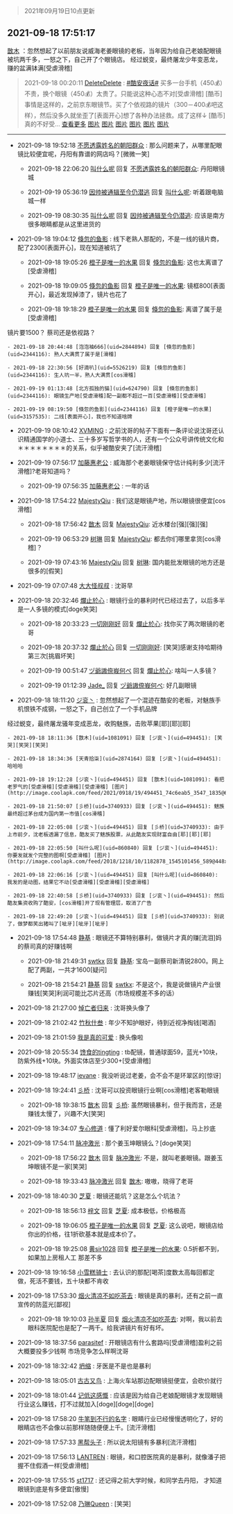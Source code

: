 > 2021年09月19日10点更新
<link rel="stylesheet" href="https://cdn.jsdelivr.net/gh/taotie6/sampleJSON@main/css/photo_show.css">
<meta name="referrer" content="no-referrer" />


 ## 2021-09-18 17:51:17 

 [㪚木](https://www.coolapk.com/feed/30082419?shareKey=N2EzODFiM2I0ZDhlNjE0NWI4ODY~) ：忽然想起了以前朋友说威海老姜眼镜的老板，当年因为给自己老娘配眼镜被坑两千多，一怒之下，自己开了个眼镜店。
经过蜕变，最终屠龙少年变恶龙，赚的盆满钵满[受虐滑稽] 

<div class="album">
</div>

> 2021-09-18 00:20:11 
> [DeleteDelete](https://www.coolapk.com/feed/30066925?shareKey=ZDc3Nzg0MDU2MjhjNjE0NWI4ODY~) : <a class="feed-link-tag" href="/t/酷安夜话?type=12">#酷安夜话#</a> 买多一台手机（450💰）不贵，换个眼镜（450💰）太贵了。只能说这种心态不对[受虐滑稽]  [酷币]事情是这样的，之前京东眼镜节。买了个依视路的镜片（300－400💰吧这样），然后没多久就坐歪了[表面开心]想了各种办法拯救。成了这样↓ [酷币]真的不好受... <a href="">查看更多</a> 
[图片](http://image.coolapk.com/feed/2021/0918/00/3544174_005082d6_5602_1416@3024x1443.jpeg)
[图片](http://image.coolapk.com/feed/2021/0918/00/3544174_bfe84a50_5602_1419@1080x687.jpeg)
[图片](http://image.coolapk.com/feed/2021/0918/00/3544174_47d689e0_5602_1421@2880x2880.jpeg)
[图片](http://image.coolapk.com/feed/2021/0918/00/3544174_8505ec4c_5602_1423@3024x1327.jpeg)
[图片](http://image.coolapk.com/feed/2021/0918/00/3544174_7fcb7b72_5602_1425@2880x2880.jpeg)
[图片](http://image.coolapk.com/feed/2021/0918/00/3544174_b0c25ee6_5602_1427@550x367.jpeg)

 ------- 

- 2021-09-18 19:52:18 [不愿透露姓名的朝阳群众](uid=2170943) : 那么问题来了，从哪里配眼镜比较便宜呢，丹阳有靠谱的网店吗？[微微一笑] 

    - 2021-09-18 22:06:20 [叫什么呢](uid=860840) 回复 [不愿透露姓名的朝阳群众](uid=2170943): 丹阳眼镜城 

    - 2021-09-19 05:36:19 [因帅被通辑至今仍潜逃](uid=832365) 回复 [叫什么呢](uid=860840): 听着跟电脑城一样 

    - 2021-09-19 08:30:35 [叫什么呢](uid=860840) 回复 [因帅被通辑至今仍潜逃](uid=832365): 应该是南方很多眼睛都是从这里进货的 

- 2021-09-18 19:04:12 [倏忽的鱼影](uid=2344116) : 线下老熟人那配的，不是一线的镜片商，配了2300[表面开心]，现在知道被坑了 

    - 2021-09-18 19:05:26 [橙子是唯一的水果](uid=3157535) 回复 [倏忽的鱼影](uid=2344116): 这也太离谱了[受虐滑稽] 

    - 2021-09-18 19:09:05 [倏忽的鱼影](uid=2344116) 回复 [橙子是唯一的水果](uid=3157535): 镜框800[表面开心]，最近发现掉漆了，镜片也花了 

    - 2021-09-18 19:18:29 [橙子是唯一的水果](uid=3157535) 回复 [倏忽的鱼影](uid=2344116): 离谱了属于是[受虐滑稽]

镜片要1500？  蔡司还是依视路？ 

    - 2021-09-18 20:44:48 [泡泡袖666](uid=2844894) 回复 [倏忽的鱼影](uid=2344116): 熟人大满贯了属于是[滑稽] 

    - 2021-09-18 22:30:56 [好滴叭](uid=5526219) 回复 [倏忽的鱼影](uid=2344116): 生人坑一半，熟人大满贯[cos滑稽] 

    - 2021-09-19 01:13:48 [北方孤独的猫](uid=624790) 回复 [倏忽的鱼影](uid=2344116): 眼镜生产地[受虐滑稽]配一副都不超过一百[受虐滑稽][受虐滑稽] 

    - 2021-09-19 08:19:50 [倏忽的鱼影](uid=2344116) 回复 [橙子是唯一的水果](uid=3157535): 二线[表面开心]，我也不知道啥牌 

- 2021-09-19 08:10:42 [XVMING](uid=1188874) : 之前沈哥的帖子下面有一条评论说沈哥还认识精通国学的小道士、三十多岁写哲学书的人，还有一个公众号讲传统文化和＊＊＊＊＊＊＊＊的关系，似乎被酷安夹了[流汗滑稽] 

- 2021-09-19 07:56:17 [加藤惠老公](uid=1266680) : 威海那个老姜眼镜保守估计纯利多少[流汗滑稽]?老哥知道吗？ 

    - 2021-09-19 07:56:35 [加藤惠老公](uid=1266680) : 一年的话 

- 2021-09-18 17:54:22 [MajestyQiu](uid=2494762) : 我们这是眼镜产地，所以眼镜很便宜[cos滑稽] 

    - 2021-09-18 17:56:42 [㪚木](uid=1081091) 回复 [MajestyQiu](uid=2494762): 近水楼台[强][强][强] 

    - 2021-09-19 06:53:29 [树琳](uid=1807052) 回复 [MajestyQiu](uid=2494762): 都去你们哪里拿货[cos滑稽]？ 

    - 2021-09-19 07:43:16 [MajestyQiu](uid=2494762) 回复 [树琳](uid=1807052): 国内能批发眼镜的地方还是很多的[假笑] 

- 2021-09-19 07:07:48 [大大怪叔叔](uid=956235) : 沈哥早 

- 2021-09-18 20:32:46 [爛止於心](uid=1059710) : 眼镜行业的暴利时代已经过去了，以后多半是一人多镜的模式[doge笑哭] 

    - 2021-09-18 20:33:23 [一切刚刚好](uid=701389) 回复 [爛止於心](uid=1059710): 找你买了两次眼镜的老哥 

    - 2021-09-18 20:37:32 [爛止於心](uid=1059710) 回复 [一切刚刚好](uid=701389): [笑哭]感谢支持哈期待第三次[挑眉坏笑] 

    - 2021-09-19 00:51:47 [ヅ爺謸倷峩何ぺ](uid=11968954) 回复 [爛止於心](uid=1059710): 啥叫一人多镜？ 

    - 2021-09-19 01:12:39 [Jade_](uid=3109651) 回复 [ヅ爺謸倷峩何ぺ](uid=11968954): 好几副眼镜 

- 2021-09-18 18:11:20 [ジ衮丶](uid=494451) : 忽然想起了一个混迹在酷安的老板，对魅族手机恨铁不成钢，一怒之下，自己创立了一个手机品牌

经过蜕变，最终屠龙骚年变成恶龙，收购魅族，击败苹果[耶][耶][耶] 

    - 2021-09-18 18:11:36 [㪚木](uid=1081091) 回复 [ジ衮丶](uid=494451): [笑哭][笑哭][笑哭] 

    - 2021-09-18 18:34:36 [天青拾柒](uid=2874164) 回复 [ジ衮丶](uid=494451): 哈哈哈 

    - 2021-09-18 19:12:28 [ジ衮丶](uid=494451) 回复 [㪚木](uid=1081091): 看把老罗气的[受虐滑稽][受虐滑稽][受虐滑稽] [图片](http://image.coolapk.com/feed/2021/0918/19/494451_74c6eab5_3547_1835@640x416.jpeg)

    - 2021-09-18 21:50:07 [彡桥](uid=3740933) 回复 [ジ衮丶](uid=494451): 魅族最终超过茅台成为国内第一市值[cos滑稽] 

    - 2021-09-18 22:05:08 [ジ衮丶](uid=494451) 回复 [彡桥](uid=3740933): 由于上市前夕，沈老板透漏了信息，酷友买了魅族股票，从此酷友实现财富自由[耶][耶][耶] 

    - 2021-09-18 22:05:50 [叫什么呢](uid=860840) 回复 [ジ衮丶](uid=494451): 你要发就发个完整的图啊[受虐滑稽] [图片](http://image.coolapk.com/feed/2018/1218/10/1182878_1545101456_589@448x253.gif)

    - 2021-09-18 22:06:16 [ジ衮丶](uid=494451) 回复 [叫什么呢](uid=860840): 我发的是动图，结果它不动[受虐滑稽][受虐滑稽][受虐滑稽] 

    - 2021-09-18 22:40:58 [彡桥](uid=3740933) 回复 [ジ衮丶](uid=494451): 然后酷友集资收购了酷安，[cos滑稽]开了现有管理层，取消了广告 

    - 2021-09-18 22:49:20 [ジ衮丶](uid=494451) 回复 [彡桥](uid=3740933): 别说了，做梦都笑出猪叫了[呲牙][呲牙][呲牙] 

- 2021-09-18 17:54:48 [静基](uid=1353091) : 眼镜还不算特别暴利，做镜片才真的赚[流泪]妈的蔡司真的好赚钱啊 

    - 2021-09-18 21:49:31 [swtkx](uid=790461) 回复 [静基](uid=1353091): 宝岛一副蔡司新清锐2800。网上配了两副，一共才1600[疑问] 

    - 2021-09-18 21:54:21 [静基](uid=1353091) 回复 [swtkx](uid=790461): 不是这个，我是说做镜片产业很赚钱[笑哭]利润可能比芯片还高（市场规模差不多的话） 

- 2021-09-18 21:27:00 [悼亡者归来](uid=2627573) : 沈哥换头像了 

- 2021-09-18 21:02:42 [竹秋什叁](uid=2319428) : 年少不知护眼好，待到近视净掏钱[喝酒] 

- 2021-09-18 21:01:59 [我是真的可爱](uid=731138) : 换头像啦 

- 2021-09-18 20:55:34 [馋食的tingting](uid=1031786) : tb配镜，普通球面59，蓝光+10块，防紫外线+10块。外面实体店至少300+[受虐滑稽] 

- 2021-09-18 19:48:17 [ievane](uid=3903015) : 我没听说过老姜，会不会不是环翠区的[惊讶] 

- 2021-09-18 19:24:41 [彡桥](uid=3740933) : 沈哥可以投资眼镜行业啊[cos滑稽]老客勒眼镜 

    - 2021-09-18 19:38:15 [㪚木](uid=1081091) 回复 [彡桥](uid=3740933): 虽然眼镜暴利，但于我而言，还是赚钱太慢了，兴趣不大[笑哭] 

- 2021-09-18 19:34:07 [专心修道](uid=3218687) : 懂了利好爱尔眼科[受虐滑稽]，马上抄底 

- 2021-09-18 17:54:11 [脉冲激光](uid=1825566) : 那个姜玉坤眼镜么？[doge笑哭] 

    - 2021-09-18 17:56:22 [㪚木](uid=1081091) 回复 [脉冲激光](uid=1825566): 不是，就叫老姜眼镜。跟姜玉坤眼镜不是一家[笑哭] 

    - 2021-09-18 19:33:43 [脉冲激光](uid=1825566) 回复 [㪚木](uid=1081091): 嗷嗷，晓得了老哥 

- 2021-09-18 18:40:30 [芝夏](uid=3226904) : 眼镜还能坑？这是怎么个坑法？ 

    - 2021-09-18 18:56:13 [梓文](uid=2075001) 回复 [芝夏](uid=3226904): 成本极低，价格极高 

    - 2021-09-18 19:06:05 [橙子是唯一的水果](uid=3157535) 回复 [芝夏](uid=3226904): 这么说吧，眼镜店给你出的价格，往1折砍基本就是成本价了。 

    - 2021-09-18 19:25:08 [黄sir1028](uid=905870) 回复 [橙子是唯一的水果](uid=3157535): 0.5折都不到，如果加上房租人工   那差不多 

- 2021-09-18 19:16:58 [小雪糕骑士](uid=3306361) : 去认识的那配[喝茶]度数太高每回都定做，死活不要钱，五十块都不肯收 

- 2021-09-18 17:53:30 [烟火清凉不如吃茶去](uid=4279524) : 眼镜是真的暴利，还有之前一直宣传的防蓝光[鄙视] 

    - 2021-09-18 19:10:03 [孙半夏](uid=1851173) 回复 [烟火清凉不如吃茶去](uid=4279524): 对啊，我以前去眼科医院配也是配了一两千。给我讲镜片有好有坏。 

- 2021-09-18 18:37:56 [parasitef](uid=1468126) : 开眼镜店有什么套路吗[受虐滑稽]盈利之前大概要投多少钱啊 市场竞争怎么样啊沈哥 

- 2021-09-18 18:32:42 [坍缩](uid=1997690) : 牙医是不是也是暴利 

- 2021-09-18 18:05:01 [古古又鸟](uid=1049013) : 上海火车站那边配眼镜挺便宜，会砍价就行 

- 2021-09-18 18:01:44 [记低这感慨](uid=1511878) : 应该是因为给自己老娘配眼镜才发现眼镜行业这么赚钱，打不过就加入[doge][doge][doge] 

- 2021-09-18 17:58:20 [牛笔到不行的名字](uid=2374460) : 眼睛行业已经慢慢透明化了，好的眼睛店也不会像以前那样随随便便上千。[流汗滑稽] 

- 2021-09-18 17:57:33 [黑帮头子](uid=2838832) : 所以说太阳镜有多暴利[流汗滑稽] 

- 2021-09-18 17:56:13 [LANTREN](uid=2194571) : 眼镜，和口腔医院真的是暴利，就像潘子把握不住假酒一样[受虐滑稽] 

- 2021-09-18 17:55:15 [st1717](uid=1303467) : 还记得之前大学时候，和同学去丹阳， 才知道眼镜到底是有多便宜[傲慢] 

- 2021-09-18 17:52:08 [乃琳Queen](uid=2370903) : [笑哭] 

